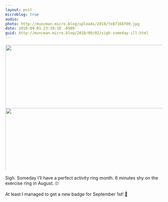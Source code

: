 ```yaml
---
layout: post
microblog: true
audio: 
photo: http://muncman.micro.blog/uploads/2018/fe87166f00.jpg
date: 2018-09-01 23:10:10 -0500
guid: http://muncman.micro.blog/2018/09/02/sigh-someday-ill.html
---
```



<a href="http://muncman.micro.blog/uploads/2018/d3a577ca80.jpg"><img src="http://muncman.micro.blog/uploads/2018/d3a577ca80.jpg" width="458" height="600" style="display: inline-block; max-height: 200px; width: auto; padding: 1px;" class="sunlit_image" /></a><a href="http://muncman.micro.blog/uploads/2018/fe87166f00.jpg"><img src="http://muncman.micro.blog/uploads/2018/fe87166f00.jpg" width="463" height="600" style="display: inline-block; max-height: 200px; width: auto; padding: 1px;" class="sunlit_image" /></a>

Sigh. Someday I’ll have a perfect activity ring month. 6 minutes shy on the exercise ring in August. 🙄 <br /><br />At least I managed to get a new badge for September 1st! 💪 


